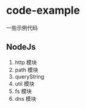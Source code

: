 # code-example
一些示例代码

## NodeJs
1. http 模块
2. path 模块
3. queryString
4. util 模块
5. fs 模块
6. dns 模块
